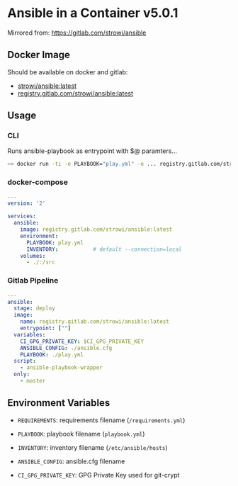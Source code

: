 <!-- renovate: datasource=pypi depName=ansible versioning=newest -->
# Ansible in a Container v5.0.1

Mirrored from: <https://gitlab.com/strowi/ansible>

## Docker Image

Should be available on docker and gitlab:

* [strowi/ansible:latest](https://hub.docker.com/repository/docker/strowi/ansible)
* [registry.gitlab.com/strowi/ansible:latest](https://gitlab.com/strowi/ansible)

## Usage

### CLI

Runs ansible-playbook as entrypoint with $@ paramters...

```bash
~> docker run -ti -e PLAYBOOK="play.yml" -e ... registry.gitlab.com/strowi/ansible:latest
```

### docker-compose

```yaml
---
version: '2'

services:
  ansible:
    image: registry.gitlab.com/strowi/ansible:latest
    environment:
      PLAYBOOK: play.yml
      INVENTORY:           # default --connection=local
    volumes:
      - ./:/src
```

### Gitlab Pipeline

```yaml
---
ansible:
  stage: deploy
  image:
    name: registry.gitlab.com/strowi/ansible:latest
    entrypoint: [""]
  variables:
    CI_GPG_PRIVATE_KEY: $CI_GPG_PRIVATE_KEY
    ANSIBLE_CONFIG: ./ansible.cfg
    PLAYBOOK: ./play.yml
  script:
    - ansible-playbook-wrapper
  only:
    - master
```

## Environment Variables

* `REQUIREMENTS`: requirements filename (`/requirements.yml`)
* `PLAYBOOK`: playbook filename (`playbook.yml`)
* `INVENTORY`: inventory filename (`/etc/ansible/hosts`)
* `ANSIBLE_CONFIG`: ansible.cfg filename

* `CI_GPG_PRIVATE_KEY`: GPG Private Key used for git-crypt
